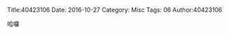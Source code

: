 Title:40423106
Date: 2016-10-27
Category: Misc
Tags: 06
Author:40423106

哈囉
<!-- PELICAN_END_SUMMARY -->

